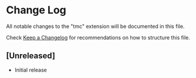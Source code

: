 # Change Log
All notable changes to the "tmc" extension will be documented in this file.

Check [Keep a Changelog](http://keepachangelog.com/) for recommendations on how to structure this file.

## [Unreleased]
- Initial release